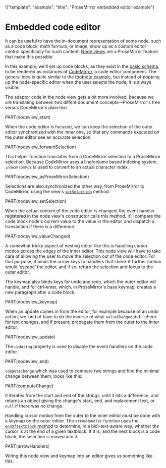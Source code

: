 !{"template": "example", "title": "ProseMirror embedded editor example"}

# Embedded code editor

It can be useful to have the in-document representation of some node,
such as a code block, math formula, or image, show up as a custom
editor control specifically for such content. [Node
views](##view.NodeView) are a ProseMirror feature that make this
possible.

In this example, we'll set up code blocks, as they exist in the [basic
schema](##schema-basic), to be rendered as instances of
[CodeMirror](http://codemirror.net), a code editor component. The
general idea is quite similar to the [footnote example](../footnote/),
but instead of popping up the node-specific editor when the user
selects the node, it is always visible.

The adaptor code in the node view gets a bit more involved, because we
are translating between two diffent document concepts—ProseMirror's
tree versus CodeMirror's plain text.

PART(nodeview_start)

When the code editor is focused, we can keep the selection of the
outer editor synchronized with the inner one, so that any commands
executed on the outer editor see an accurate selection.

PART(nodeview_forwardSelection)

This helper function translates from a CodeMirror selection to a
ProseMirror selection. Because CodeMirror uses a line/column based
indexing system, `indexFromPos` is used to convert to an actual
character index.

PART(nodeview_asProseMirrorSelection)

Selections are also synchronized the other way, from ProseMirror to
CodeMirror, using the view's
[`setSelection`](##view.NodeView.setSelection) method.

PART(nodeview_setSelection)

When the actual content of the code editor is changed, the event
handler registered in the node view's constructor calls this method.
It'll compare the code block node's current value to the value in the
editor, and dispatch a transaction if there is a difference.

PART(nodeview_valueChanged)

A somewhat tricky aspect of nesting editor like this is handling
cursor motion across the edges of the inner editor. This node view
will have to take care of allowing the user to move the selection out
of the code editor. For that purpose, it binds the arrow keys to
handlers that check if further motion would ‘escape’ the editor, and
if so, return the selection and focus to the outer editor.

The keymap also binds keys for undo and redo, which the outer editor
will handle, and for ctrl-enter, which, in ProseMirror's base keymap,
creates a new paragraph after a code block.

PART(nodeview_keymap)

When an update comes in from the editor, for example because of an
undo action, we kind of have to do the inverse of what `valueChanged`
did—check for text changes, and if present, propagate them from the
outer to the inner editor.

PART(nodeview_update)

The `updating` property is used to disable the event handlers on the
code editor.

PART(nodeview_end)

`computeChange` which was used to compare two strings and find the
minimal change between them, looks like this:

PART(computeChange)

It iterates from the start and end of the strings, until it hits a
difference, and returns an object giving the change's start, end, and
replacement text, or `null` if there was no change.

Handling cursor motion from the outer to the inner editor must be done
with a keymap on the outer editor. The `arrowHandler` function uses
the [`endOfTextblock` method](##view.EditorView.endOfTextblock) to
determine, in a bidi-text-aware way, whether the cursor is at the end
of a given textblock. If it is, and the next block is a code block,
the selection is moved into it.

PART(arrowHandlers)

Wiring this node view and keymap into an editor gives us something
like this:

<div id="editor"></div>

<div id=content style="display: none">
<h3>The code block is a code editor</h3>
<p>This editor has been wired up to render code blocks as instances of
the <a href="http://codemirror.net">CodeMirror</a> code editor, which
provides syntax highlighting, auto-indentation, and similar.</p>
<pre>
function max(a, b) {
  return a > b ? a : b
}</pre>
<p>Any changes made inside the editor are directly propagated to the
surrounding ProseMirror document, so that you can for example apply
ProseMirror's undo/redo to them.</p>
</div>

<link rel=stylesheet href="../../css/codemirror.css">
<style>
  .CodeMirror {
    border: 1px solid #eee;
    height: auto;
  }
  .CodeMirror pre { white-space: pre !important }
</style>
